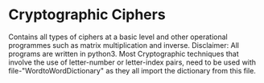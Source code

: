 # Cryptographic Ciphers
Contains all types of ciphers at a basic level and other operational programmes such as matrix multiplication and inverse. Disclaimer: All programs are written in python3.
Most Cryptographic techniques that involve the use of letter-number or letter-index pairs, need to be used with file-"WordtoWordDictionary" as they all import the dictionary from this file. 
